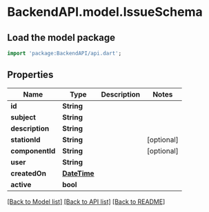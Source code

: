 # BackendAPI.model.IssueSchema

## Load the model package
```dart
import 'package:BackendAPI/api.dart';
```

## Properties
Name | Type | Description | Notes
------------ | ------------- | ------------- | -------------
**id** | **String** |  | 
**subject** | **String** |  | 
**description** | **String** |  | 
**stationId** | **String** |  | [optional] 
**componentId** | **String** |  | [optional] 
**user** | **String** |  | 
**createdOn** | [**DateTime**](DateTime.md) |  | 
**active** | **bool** |  | 

[[Back to Model list]](../README.md#documentation-for-models) [[Back to API list]](../README.md#documentation-for-api-endpoints) [[Back to README]](../README.md)


